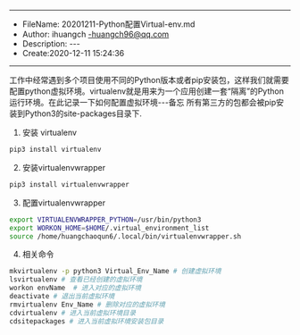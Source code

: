 ___
- FileName: 20201211-Python配置Virtual-env.md
- Author: ihuangch -huangch96@qq.com
- Description: ---
- Create:2020-12-11 15:24:36
___
工作中经常遇到多个项目使用不同的Python版本或者pip安装包，这样我们就需要配置python虚拟环境。virtualenv就是用来为一个应用创建一套“隔离”的Python运行环境。在此记录一下如何配置虚拟环境---备忘
所有第三方的包都会被pip安装到Python3的site-packages目录下.

1. 安装 virtualenv

```bash
pip3 install virtualenv
```

2. 安装virtualenvwrapper

```bash
pip3 install virtualenvwrapper
```

3. 配置virtualenvwrapper

```bash
export VIRTUALENVWRAPPER_PYTHON=/usr/bin/python3
export WORKON_HOME=$HOME/.virtual_environment_list
source /home/huangchaoqun6/.local/bin/virtualenvwrapper.sh
```

4. 相关命令

```bash
mkvirtualenv -p python3 Virtual_Env_Name # 创建虚拟环境
lsvirtualenv # 查看已经创建的虚拟环境
workon envName  # 进入对应的虚拟环境
deactivate # 退出当前虚拟环境
rmvirtualenv Env_Name # 删除对应的虚拟环境
cdvirtualenv # 进入当前虚拟环境目录
cdsitepackages # 进入当前虚拟环境安装包目录
```
